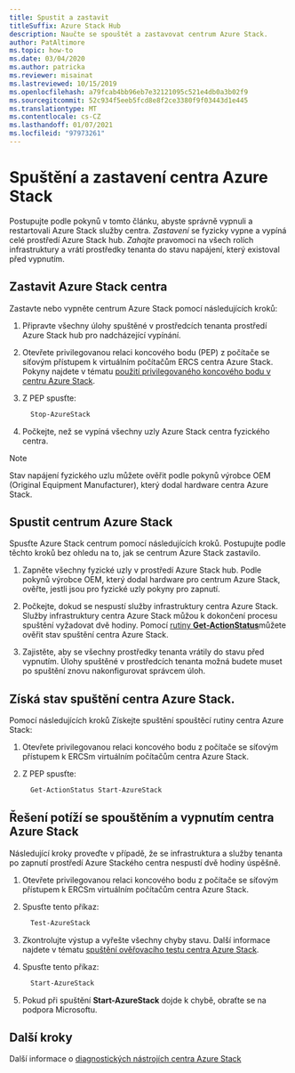 ```yaml
---
title: Spustit a zastavit
titleSuffix: Azure Stack Hub
description: Naučte se spouštět a zastavovat centrum Azure Stack.
author: PatAltimore
ms.topic: how-to
ms.date: 03/04/2020
ms.author: patricka
ms.reviewer: misainat
ms.lastreviewed: 10/15/2019
ms.openlocfilehash: a79fcab4bb96eb7e32121095c521e4db0a3b02f9
ms.sourcegitcommit: 52c934f5eeb5fcd8e8f2ce3380f9f03443d1e445
ms.translationtype: MT
ms.contentlocale: cs-CZ
ms.lasthandoff: 01/07/2021
ms.locfileid: "97973261"
---
```

# <a name="start-and-stop-azure-stack-hub"></a>Spuštění a zastavení centra Azure Stack

Postupujte podle pokynů v tomto článku, abyste správně vypnuli a restartovali Azure Stack služby centra. *Zastavení* se fyzicky vypne a vypíná celé prostředí Azure Stack hub. *Zahajte* pravomoci na všech rolích infrastruktury a vrátí prostředky tenanta do stavu napájení, který existoval před vypnutím.

## <a name="stop-azure-stack-hub"></a>Zastavit Azure Stack centra

Zastavte nebo vypněte centrum Azure Stack pomocí následujících kroků:

1. Připravte všechny úlohy spuštěné v prostředcích tenanta prostředí Azure Stack hub pro nadcházející vypínání.

2. Otevřete privilegovanou relaci koncového bodu (PEP) z počítače se síťovým přístupem k virtuálním počítačům ERCS centra Azure Stack. Pokyny najdete v tématu [použití privilegovaného koncového bodu v centru Azure Stack](azure-stack-privileged-endpoint.md).

3. Z PEP spusťte:

    ```powershell
      Stop-AzureStack
    ```

4. Počkejte, než se vypíná všechny uzly Azure Stack centra fyzického centra.

> [!Note]
> Stav napájení fyzického uzlu můžete ověřit podle pokynů výrobce OEM (Original Equipment Manufacturer), který dodal hardware centra Azure Stack.

## <a name="start-azure-stack-hub"></a>Spustit centrum Azure Stack

Spusťte Azure Stack centrum pomocí následujících kroků. Postupujte podle těchto kroků bez ohledu na to, jak se centrum Azure Stack zastavilo.

1. Zapněte všechny fyzické uzly v prostředí Azure Stack hub. Podle pokynů výrobce OEM, který dodal hardware pro centrum Azure Stack, ověřte, jestli jsou pro fyzické uzly pokyny pro zapnutí.

2. Počkejte, dokud se nespustí služby infrastruktury centra Azure Stack. Služby infrastruktury centra Azure Stack můžou k dokončení procesu spuštění vyžadovat dvě hodiny. Pomocí [rutiny **Get-ActionStatus**](#get-the-startup-status-for-azure-stack-hub)můžete ověřit stav spuštění centra Azure Stack.

3. Zajistěte, aby se všechny prostředky tenanta vrátily do stavu před vypnutím. Úlohy spuštěné v prostředcích tenanta možná budete muset po spuštění znovu nakonfigurovat správcem úloh.

## <a name="get-the-startup-status-for-azure-stack-hub"></a>Získá stav spuštění centra Azure Stack.

Pomocí následujících kroků Získejte spuštění spouštěcí rutiny centra Azure Stack:

1. Otevřete privilegovanou relaci koncového bodu z počítače se síťovým přístupem k ERCSm virtuálním počítačům centra Azure Stack.

2. Z PEP spusťte:

    ```powershell
      Get-ActionStatus Start-AzureStack
    ```

## <a name="troubleshoot-startup-and-shutdown-of-azure-stack-hub"></a>Řešení potíží se spouštěním a vypnutím centra Azure Stack

Následující kroky proveďte v případě, že se infrastruktura a služby tenanta po zapnutí prostředí Azure Stackého centra nespustí dvě hodiny úspěšně.

1. Otevřete privilegovanou relaci koncového bodu z počítače se síťovým přístupem k ERCSm virtuálním počítačům centra Azure Stack.

2. Spusťte tento příkaz:

    ```powershell
      Test-AzureStack
      ```

3. Zkontrolujte výstup a vyřešte všechny chyby stavu. Další informace najdete v tématu [spuštění ověřovacího testu centra Azure Stack](azure-stack-diagnostic-test.md).

4. Spusťte tento příkaz:

    ```powershell
      Start-AzureStack
    ```

5. Pokud při spuštění **Start-AzureStack** dojde k chybě, obraťte se na podpora Microsoftu.

## <a name="next-steps"></a>Další kroky

Další informace o [diagnostických nástrojích centra Azure Stack](./azure-stack-diagnostic-log-collection-overview.md)
